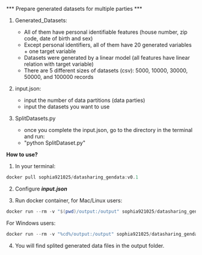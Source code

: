 *** Prepare generated datasets for multiple parties ***
1. Generated_Datasets: 
    - All of them have personal identifiable features (house number, zip code, date of birth and sex)
    - Except personal identifiers, all of them have 20 generated variables + one target variable
    - Datasets were generated by a linear model (all features have linear relation with target variable)
    - There are 5 different sizes of datasets (csv): 5000, 10000, 30000, 50000,  and 100000 records 

2. input.json: 
    - input the number of data partitions (data parties)
    - input the datasets you want to use

3. SplitDatasets.py
    - once you complete the input.json, go to the directory in the terminal and run:
    - "python SplitDataset.py" 

**How to use?**

1. In your terminal:

```powershell
docker pull sophia921025/datasharing_gendata:v0.1
```

2. Configure ***input.json***

3. Run docker container, for Mac/Linux users:

```powershell
docker run --rm -v "$(pwd)/output:/output" sophia921025/datasharing_gendata:v0.1
```

For Windows users:

```powershell
docker run --rm -v "%cd%/output:/output" sophia921025/datasharing_gendata:v0.1
```

4. You will find splited generated data files in the output folder.